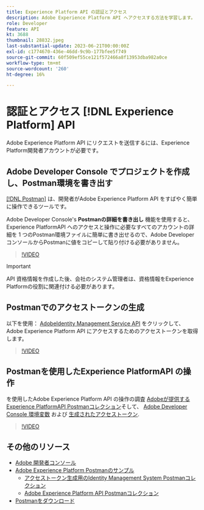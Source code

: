 ```yaml
---
title: Experience Platform API の認証とアクセス
description: Adobe Experience Platform API へアクセスする方法を学習します。
role: Developer
feature: API
kt: 3688
thumbnail: 28832.jpeg
last-substantial-update: 2023-06-21T00:00:00Z
exl-id: c1774670-436e-46dd-9c9b-177bfee5f749
source-git-commit: 60f509ef55ce121f572466a8f13953dba982a0ce
workflow-type: tm+mt
source-wordcount: '260'
ht-degree: 16%

---
```


# 認証とアクセス [!DNL Experience Platform] API

Adobe Experience Platform API にリクエストを送信するには、Experience Platform開発者アカウントが必要です。

## Adobe Developer Console でプロジェクトを作成し、Postman環境を書き出す

[[!DNL Postman]](https://www.postman.com/) は、開発者がAdobe Experience Platform API をすばやく簡単に操作できるツールです。

Adobe Developer Console&#39;s **Postmanの詳細を書き出し** 機能を使用すると、Experience PlatformAPI へのアクセスと操作に必要なすべてのアカウントの詳細を 1 つのPostman環境ファイルに簡単に書き出せるので、Adobe DeveloperコンソールからPostmanに値をコピーして貼り付ける必要がありません。

>[!VIDEO](https://video.tv.adobe.com/v/28832/?quality=12&learn=on)

>[!IMPORTANT]
>
>API 資格情報を作成した後、会社のシステム管理者は、資格情報をExperience Platformの役割に関連付ける必要があります。


## Postmanでのアクセストークンの生成

以下を使用： [AdobeIdentity Management Service API](https://github.com/adobe/experience-platform-postman-samples/tree/master/apis/ims) をクリックして、Adobe Experience Platform API にアクセスするためのアクセストークンを取得します。

>[!VIDEO](https://video.tv.adobe.com/v/29698/?quality=12&learn=on)


## Postmanを使用したExperience PlatformAPI の操作

を使用したAdobe Experience Platform API の操作の調査 [Adobeが提供するExperience PlatformAPI Postmanコレクション](https://github.com/adobe/experience-platform-postman-samples/tree/master/apis/experience-platform)そして、 [Adobe Developer Console 環境変数](#export-adobe-io-integration-details-to-postman) および [生成されたアクセストークン](#generate-an-access-token-with-postman).

>[!VIDEO](https://video.tv.adobe.com/v/29704/?quality=12&learn=on)


## その他のリソース

* [Adobe 開発者コンソール](https://developer.adobe.com/console/home)
* [Adobe Experience Platform Postmanのサンプル](https://github.com/adobe/experience-platform-postman-samples)
   * [アクセストークン生成用のIdentity Management System Postmanコレクション](https://github.com/adobe/experience-platform-postman-samples/tree/master/apis/ims)
   * [Adobe Experience Platform API Postmanコレクション](https://github.com/adobe/experience-platform-postman-samples/tree/master/apis/experience-platform)
* [Postmanをダウンロード](https://www.postman.com/)
